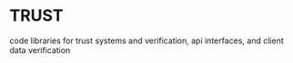 TRUST
=====

code libraries for trust systems and verification, api interfaces, and client data verification
